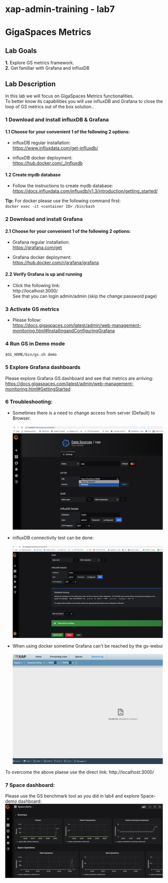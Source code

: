 # xap-admin-training - lab7

# GigaSpaces Metrics

## Lab Goals

**1.** Explore GS metrics framework. <br />
**2.** Get familiar with Grafana and influxDB<br />

## Lab Description
In this lab we will focus on GigaSpaces Metrics functionalities.<br>
To better know its capabilities you will use influxDB and Grafana to close the loop of GS metrics out of the box solution..

### 1 Download and install influxDB & Grafana

#### 1.1 Choose for your convenient 1 of the following 2 options:

* influxDB regular installation:<br>
https://www.influxdata.com/get-influxdb/

* influxDB docker deployment:<br>
https://hub.docker.com/_/influxdb

#### 1.2 Create mydb database

* Follow the instructions to create mydb database:<br>
https://docs.influxdata.com/influxdb/v1.3/introduction/getting_started/

**Tip:** For docker please use the following command first:<br>
`docker exec -it <container ID> /bin/bash`

### 2 Download and install Grafana

#### 2.1 Choose for your convenient 1 of the following 2 options:

* Grafana regular installation:<br>
https://grafana.com/get

* Grafana docker deployment:<br>
https://hub.docker.com/r/grafana/grafana

#### 2.2 Verify Grafana is up and running

* Click the following link:<br>
http://localhost:3000/ <br>
See that you can login admin/admin (skip the change password page)

### 3 Activate GS metrics

* Please follow:<br>
  https://docs.gigaspaces.com/latest/admin/web-management-monitoring.html#InstallingandConfiguringGrafana

### 4 Run GS in Demo mode

    $GS_HOME/bin/gs.sh demo
    
### 5 Explore Grafana dashboards

Please explore Grafana GS dashboard and see that metrics are arriving:<br>
https://docs.gigaspaces.com/latest/admin/web-management-monitoring.html#GettingStarted

### 6 Troubleshooting:

* Sometimes there is a need to change access from server (Default) to Browser.<br><br>
![Screenshot](./Pictures/Picture1.png)

* influxDB connectivity test can be done:<br><br>
![Screenshot](./Pictures/Picture2.png)

* When using docker sometime Grafana can't be reached by the gs-webui<br><br>
![Screenshot](./Pictures/Picture3.png)

To overcome the above plaese use the direct link:
http://localhost:3000/

### 7 Space dashboard:

Please use the GS benchmark tool as you did in lab4 and explore Space-demo dashboard:
![Screenshot](./Pictures/Picture4.png)


      


    